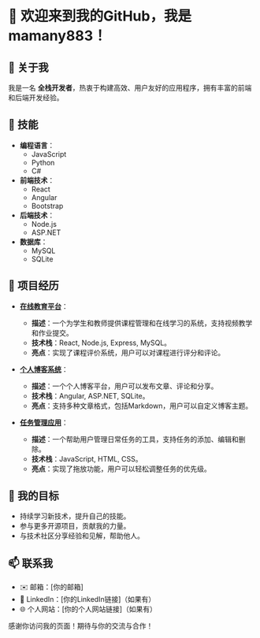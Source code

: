 # 👋 欢迎来到我的GitHub，我是 **mamany883**！

## 👤 关于我
我是一名 **全栈开发者**，热衷于构建高效、用户友好的应用程序，拥有丰富的前端和后端开发经验。

## 🔧 技能
- **编程语言**：
  - JavaScript
  - Python
  - C#
- **前端技术**：
  - React
  - Angular
  - Bootstrap
- **后端技术**：
  - Node.js
  - ASP.NET
- **数据库**：
  - MySQL
  - SQLite

## 🌟 项目经历
- **[在线教育平台](https://github.com/mamany883/online-education-platform)**：
  - **描述**：一个为学生和教师提供课程管理和在线学习的系统，支持视频教学和作业提交。
  - **技术栈**：React, Node.js, Express, MySQL。
  - **亮点**：实现了课程评价系统，用户可以对课程进行评分和评论。

- **[个人博客系统](https://github.com/mamany883/personal-blog)**：
  - **描述**：一个个人博客平台，用户可以发布文章、评论和分享。
  - **技术栈**：Angular, ASP.NET, SQLite。
  - **亮点**：支持多种文章格式，包括Markdown，用户可以自定义博客主题。

- **[任务管理应用](https://github.com/mamany883/task-manager)**：
  - **描述**：一个帮助用户管理日常任务的工具，支持任务的添加、编辑和删除。
  - **技术栈**：JavaScript, HTML, CSS。
  - **亮点**：实现了拖放功能，用户可以轻松调整任务的优先级。

## 🎯 我的目标
- 持续学习新技术，提升自己的技能。
- 参与更多开源项目，贡献我的力量。
- 与技术社区分享经验和见解，帮助他人。

## 📫 联系我
- ✉️ 邮箱：[你的邮箱]
- 💼 LinkedIn：[你的LinkedIn链接]（如果有）
- 🌐 个人网站：[你的个人网站链接]（如果有）

感谢你访问我的页面！期待与你的交流与合作！
